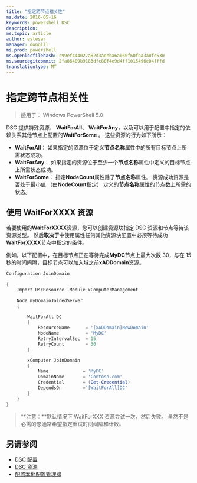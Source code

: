 ```yaml
---
title: "指定跨节点相关性"
ms.date: 2016-05-16
keywords: powershell DSC
description: 
ms.topic: article
author: eslesar
manager: dongill
ms.prod: powershell
ms.openlocfilehash: c99ef444027a82d3adeba6a060f60fba3a0fe530
ms.sourcegitcommit: 2fa86409b9183dfc80f4e9d4ff1015496e04fffd
translationtype: MT
---
```

# 指定跨节点相关性

> 适用于︰ Windows PowerShell 5.0

DSC 提供特殊资源、 **WaitForAll**、 **WaitForAny**，以及可以用于配置中指定的依赖关系其他节点上配置的**WaitForSome** 。 这些资源的行为如下所示︰

* **WaitForAll**︰ 如果指定的资源位于定义**节点名称**属性中的所有目标节点上所需状态成功。
* **WaitForAny**︰ 如果指定的资源位于至少一个**节点名称**属性中定义的目标节点上所需状态成功。
* **WaitForSome**︰ 指定**NodeCount**属性除了**节点名称**属性。 资源成功资源是否处于最小值 （由**NodeCount**指定） 定义的**节点名称**属性的节点数上所需的状态。 

## 使用 WaitForXXXX 资源

若要使用的**WaitForXXXX**资源，您可以创建资源块指定 DSC 资源和节点等待该资源类型。 然后**取决于**中使用属性任何其他资源块配置中必须等待成功**WaitForXXXX**节点中指定的条件。

例如，以下配置中，在目标节点正在等待完成**MyDC**节点上最大次数 30，与在 15 秒的时间间隔，目标节点可以加入域之前**xADDomain**资源。

```PowerShell
Configuration JoinDomain

{
    Import-DscResource -Module xComputerManagement

    Node myDomainJoinedServer
    {

        WaitForAll DC
        {
            ResourceName      = '[xADDomain]NewDomain'
            NodeName          = 'MyDC'
            RetryIntervalSec  = 15
            RetryCount        = 30
        }

        xComputer JoinDomain
        {
            Name             = 'MyPC'
            DomainName       = 'Contoso.com'
            Credential       = (Get-Credential)
            DependsOn        ='[WaitForAll]DC'
        }
    }
}
```

>**注意︰**默认情况下 WaitForXXX 资源尝试一次，然后失败。 虽然不是必需的您通常希望指定重试时间间隔和计数。

## 另请参阅
* [DSC 配置](configurations.md)
* [DSC 资源](resources.md)
* [配置本地配置管理器](metaConfig.md)

